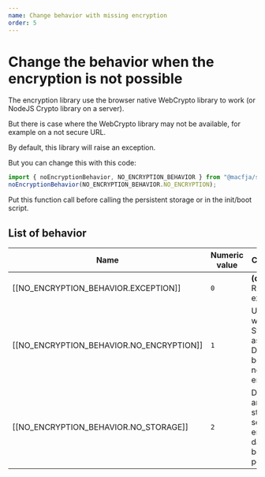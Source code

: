 ```yaml
---
name: Change behavior with missing encryption
order: 5
---
```

# Change the behavior when the encryption is not possible

The encryption library use the browser native WebCrypto library to work (or NodeJS Crypto library on a server).

But there is case where the WebCrypto library may not be available, for example on a not secure URL.

By default, this library will raise an exception.

But you can change this with this code:

```js
import { noEncryptionBehavior, NO_ENCRYPTION_BEHAVIOR } from "@macfja/svelte-persistent-store";
noEncryptionBehavior(NO_ENCRYPTION_BEHAVIOR.NO_ENCRYPTION);
```

Put this function call before calling the persistent storage or in the init/boot script.

## List of behavior

| Name                                      | Numeric value | Comment                                                           |
|-------------------------------------------|---------------|-------------------------------------------------------------------|
| [[NO_ENCRYPTION_BEHAVIOR.EXCEPTION]] | `0`           | **(default)** Raise an exception                                  |
| [[NO_ENCRYPTION_BEHAVIOR.NO_ENCRYPTION]]    | `1`           | Use the wrapped Storage as-is. Data will be saved not encrypted   |
| [[NO_ENCRYPTION_BEHAVIOR.NO_STORAGE]]       | `2`           | Don't use any storage, so no not encrypted data will be persisted |
